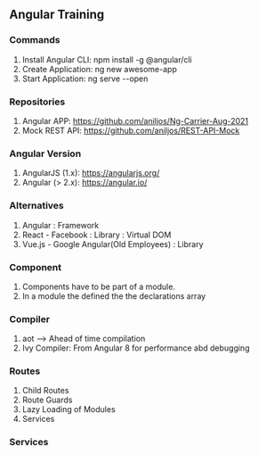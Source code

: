 ## Angular Training



### Commands

1. Install Angular CLI: npm install -g @angular/cli
2. Create Application: ng new awesome-app
3. Start Application: ng serve --open

### Repositories

1. Angular APP: https://github.com/aniljos/Ng-Carrier-Aug-2021
2. Mock REST API: https://github.com/aniljos/REST-API-Mock

### Angular Version

1. AngularJS (1.x): https://angularjs.org/
2. Angular (> 2.x): https://angular.io/


### Alternatives

1. Angular : Framework
2. React - Facebook : Library : Virtual DOM
3. Vue.js - Google Angular(Old Employees) : Library

### Component

1. Components have to be part of a module.
2. In a module the defined the the declarations array

### Compiler

1. aot --> Ahead of time compilation
2. Ivy Compiler: From Angular 8 for performance abd debugging

### Routes

1. Child Routes
2. Route Guards
3. Lazy Loading of Modules
4. Services

### Services
